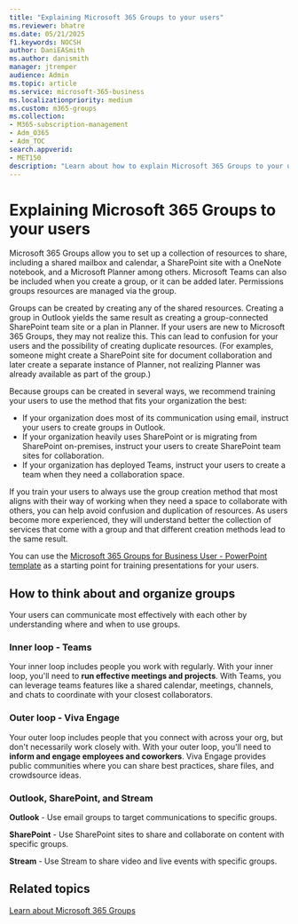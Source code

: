 ```yaml
---
title: "Explaining Microsoft 365 Groups to your users"
ms.reviewer: bhatre
ms.date: 05/21/2025
f1.keywords: NOCSH
author: DaniEASmith
ms.author: danismith
manager: jtremper
audience: Admin
ms.topic: article
ms.service: microsoft-365-business
ms.localizationpriority: medium
ms.custom: m365-groups
ms.collection: 
- M365-subscription-management 
- Adm_O365
- Adm_TOC
search.appverid:
- MET150
description: "Learn about how to explain Microsoft 365 Groups to your users."
---
```


# Explaining Microsoft 365 Groups to your users

Microsoft 365 Groups allow you to set up a collection of resources to share, including a shared mailbox and calendar, a SharePoint site with a OneNote notebook, and a Microsoft Planner among others. Microsoft Teams can also be included when you create a group, or it can  be added later. Permissions groups resources are managed via the group.

Groups can be created by creating any of the shared resources. Creating a group in Outlook yields the same result as creating a group-connected SharePoint team site or a plan in Planner. If your users are new to Microsoft 365 Groups, they may not realize this. This can lead to confusion for your users and the possibility of creating duplicate resources. (For examples, someone might create a SharePoint site for document collaboration and later create a separate instance of Planner, not realizing Planner was already available as part of the group.)

Because groups can be created in several ways, we recommend training your users to use the method that fits your organization the best:

- If your organization does most of its communication using email, instruct your users to create groups in Outlook.
- If your organization heavily uses SharePoint or is migrating from SharePoint on-premises, instruct your users to create SharePoint team sites for collaboration.
- If your organization has deployed Teams, instruct your users to create a team when they need a collaboration space.

If you train your users to always use the group creation method that most aligns with their way of working when they need a space to collaborate with others, you can help avoid confusion and duplication of resources. As users become more experienced, they will understand better the collection of services that come with a group and that different creation methods lead to the same result.

You can use the [Microsoft 365 Groups for Business User - PowerPoint template](https://www.microsoft.com/download/details.aspx?id=102396) as a starting point for training presentations for your users.

## How to think about and organize groups

Your users can communicate most effectively with each other by understanding where and when to use groups.

### Inner loop - Teams

Your inner loop includes people you work with regularly. With your inner loop, you'll need to **run effective meetings and projects**. With Teams, you can leverage teams features like a shared calendar, meetings, channels, and chats to coordinate with your closest collaborators.

### Outer loop - Viva Engage

Your outer loop includes people that you connect with across your org, but don't necessarily work closely with. With your outer loop, you'll need to **inform and engage employees and coworkers**. Viva Engage provides public communities where you can share best practices, share files, and crowdsource ideas.

### Outlook, SharePoint, and Stream

**Outlook** - Use email groups to target communications to specific groups.

**SharePoint** - Use SharePoint sites to share and collaborate on content with specific groups.

**Stream** - Use Stream to share video and live events with specific groups.

## Related topics

[Learn about Microsoft 365 Groups](https://support.microsoft.com/office/b565caa1-5c40-40ef-9915-60fdb2d97fa2)
